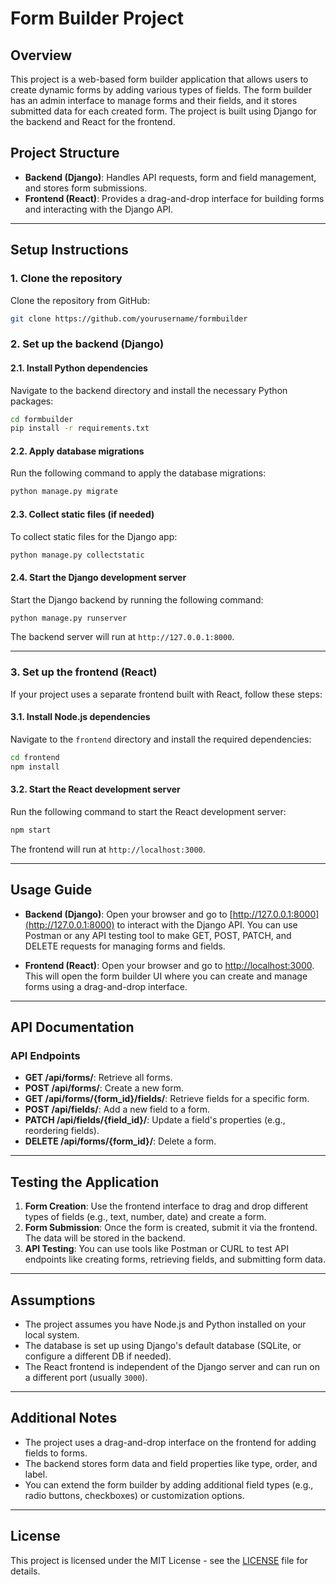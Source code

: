 
# Form Builder Project

## Overview

This project is a web-based form builder application that allows users to create dynamic forms by adding various types of fields. The form builder has an admin interface to manage forms and their fields, and it stores submitted data for each created form. The project is built using Django for the backend and React for the frontend.

## Project Structure

- **Backend (Django)**: Handles API requests, form and field management, and stores form submissions.
- **Frontend (React)**: Provides a drag-and-drop interface for building forms and interacting with the Django API.

---

## Setup Instructions

### 1. Clone the repository

Clone the repository from GitHub:

```bash
git clone https://github.com/yourusername/formbuilder
```

### 2. Set up the backend (Django)

#### 2.1. Install Python dependencies

Navigate to the backend directory and install the necessary Python packages:

```bash
cd formbuilder
pip install -r requirements.txt
```

#### 2.2. Apply database migrations

Run the following command to apply the database migrations:

```bash
python manage.py migrate
```

#### 2.3. Collect static files (if needed)

To collect static files for the Django app:

```bash
python manage.py collectstatic
```

#### 2.4. Start the Django development server

Start the Django backend by running the following command:

```bash
python manage.py runserver
```

The backend server will run at `http://127.0.0.1:8000`.

---

### 3. Set up the frontend (React)

If your project uses a separate frontend built with React, follow these steps:

#### 3.1. Install Node.js dependencies

Navigate to the `frontend` directory and install the required dependencies:

```bash
cd frontend
npm install
```

#### 3.2. Start the React development server

Run the following command to start the React development server:

```bash
npm start
```

The frontend will run at `http://localhost:3000`.

---

## Usage Guide

- **Backend (Django)**: Open your browser and go to [http://127.0.0.1:8000](http://127.0.0.1:8000) to interact with the Django API. You can use Postman or any API testing tool to make GET, POST, PATCH, and DELETE requests for managing forms and fields.
  
- **Frontend (React)**: Open your browser and go to [http://localhost:3000](http://localhost:3000). This will open the form builder UI where you can create and manage forms using a drag-and-drop interface.

---

## API Documentation

### API Endpoints

- **GET /api/forms/**: Retrieve all forms.
- **POST /api/forms/**: Create a new form.
- **GET /api/forms/{form_id}/fields/**: Retrieve fields for a specific form.
- **POST /api/fields/**: Add a new field to a form.
- **PATCH /api/fields/{field_id}/**: Update a field's properties (e.g., reordering fields).
- **DELETE /api/forms/{form_id}/**: Delete a form.

---

## Testing the Application

1. **Form Creation**: Use the frontend interface to drag and drop different types of fields (e.g., text, number, date) and create a form.
2. **Form Submission**: Once the form is created, submit it via the frontend. The data will be stored in the backend.
3. **API Testing**: You can use tools like Postman or CURL to test API endpoints like creating forms, retrieving fields, and submitting form data.

---

## Assumptions

- The project assumes you have Node.js and Python installed on your local system.
- The database is set up using Django's default database (SQLite, or configure a different DB if needed).
- The React frontend is independent of the Django server and can run on a different port (usually `3000`).
  
---

## Additional Notes

- The project uses a drag-and-drop interface on the frontend for adding fields to forms.
- The backend stores form data and field properties like type, order, and label.
- You can extend the form builder by adding additional field types (e.g., radio buttons, checkboxes) or customization options.

---

## License

This project is licensed under the MIT License - see the [LICENSE](LICENSE) file for details.

